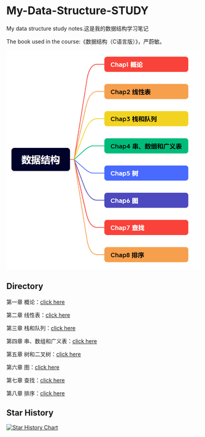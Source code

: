 # My-Data-Structure-STUDY
My data structure study notes.这是我的数据结构学习笔记

The book used in the course:《数据结构（C语言版）》，严蔚敏。

![Data Structure](https://github.com/pluckypioneer/My-Data-Structure-STUDY/blob/main/NOTES/pictures/%E5%B1%8F%E5%B9%95%E6%88%AA%E5%9B%BE%202025-05-23%20165737.png)

## Directory

第一章 概论：[click here](https://github.com/pluckypioneer/My-Data-Structure-STUDY/blob/main/NOTES/%E6%A6%82%E8%AE%BA%20.pdf)

第二章 线性表：[click here](https://github.com/pluckypioneer/My-Data-Structure-STUDY/blob/main/NOTES/%E7%BA%BF%E6%80%A7%E8%A1%A8.pdf)

第三章 栈和队列：[click here](https://github.com/pluckypioneer/My-Data-Structure-STUDY/blob/main/NOTES/%E6%A0%88%E5%92%8C%E9%98%9F%E5%88%97.pdf)

第四章 串、数组和广义表：[click here](https://github.com/pluckypioneer/My-Data-Structure-STUDY/blob/main/NOTES/%E4%B8%B2%E3%80%81%E6%95%B0%E7%BB%84%E3%80%81%E5%B9%BF%E4%B9%89%E8%A1%A8.pdf)

第五章 树和二叉树：[click here](https://github.com/pluckypioneer/My-Data-Structure-STUDY/blob/main/NOTES/%E6%A0%91%E5%92%8C%E4%BA%8C%E5%8F%89%E6%A0%91.pdf)

第六章 图：[click here](https://github.com/pluckypioneer/My-Data-Structure-STUDY/blob/main/NOTES/%E5%9B%BE.pdf)

第七章 查找：[click here](https://github.com/pluckypioneer/My-Data-Structure-STUDY/blob/main/NOTES/%E6%9F%A5%E6%89%BE.pdf)

第八章 排序：[click here](https://github.com/pluckypioneer/My-Data-Structure-STUDY/blob/main/NOTES/%E6%8E%92%E5%BA%8F.pdf)

## Star History

[![Star History Chart](https://api.star-history.com/svg?repos=pluckypioneer/My-Data-Structure-STUDY&type=Date)](https://www.star-history.com/#pluckypioneer/My-Data-Structure-STUDY&Date)
